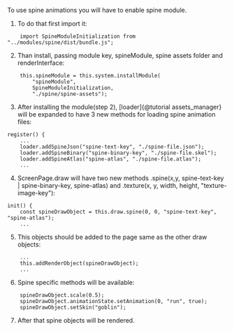 To use spine animations you will have to enable spine module.
1. To do that first import it:
```
    import SpineModuleInitialization from "../modules/spine/dist/bundle.js";
```
2. Than install, passing module key, spineModule, spine assets folder and renderInterface:
```
    this.spineModule = this.system.installModule(
        "spineModule",
        SpineModuleInitialization,
        "./spine/spine-assets");
```
3. After installing the module(step 2), [loader]{@tutorial assets_manager} will be expanded to have 3 new methods for loading spine animation files:
```
register() {
    ...
    loader.addSpineJson("spine-text-key", "./spine-file.json");
    loader.addSpineBinary("spine-binary-key", "./spine-file.skel");
    loader.addSpineAtlas("spine-atlas", "./spine-file.atlas");
    ...
```
4. ScreenPage.draw will have two new methods .spine(x,y, spine-text-key | spine-binary-key, spine-atlas) and .texture(x, y, width, height, "texture-image-key"):
```
init() {
    const spineDrawObject = this.draw.spine(0, 0, "spine-text-key", "spine-atlas");
    ...
```
5. This objects should be added to the page same as the other draw objects:
```
    ...
    this.addRenderObject(spineDrawObject);
    ...
```
6. Spine specific methods will be available:
```
    spineDrawObject.scale(0.5);
    spineDrawObject.animationState.setAnimation(0, "run", true);
    spineDrawObject.setSkin("goblin");
```
7. After that spine objects will be rendered.